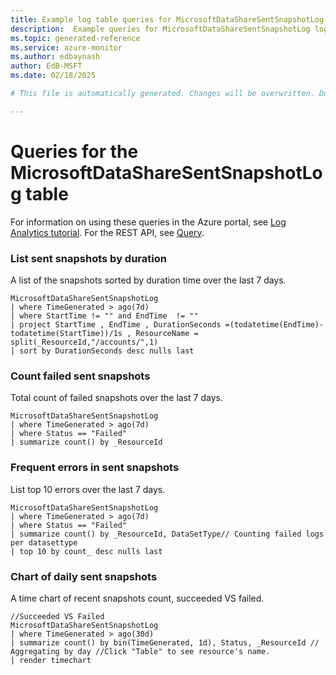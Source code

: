 ```yaml
---
title: Example log table queries for MicrosoftDataShareSentSnapshotLog
description:  Example queries for MicrosoftDataShareSentSnapshotLog log table
ms.topic: generated-reference
ms.service: azure-monitor
ms.author: edbaynash
author: EdB-MSFT
ms.date: 02/18/2025

# This file is automatically generated. Changes will be overwritten. Do not change this file directly. 

---
```


# Queries for the MicrosoftDataShareSentSnapshotLog table

For information on using these queries in the Azure portal, see [Log Analytics tutorial](/azure/azure-monitor/logs/log-analytics-tutorial). For the REST API, see [Query](/rest/api/loganalytics/query).


### List sent snapshots by duration  


A list of the snapshots sorted by duration time over the last 7 days.  

```query
MicrosoftDataShareSentSnapshotLog
| where TimeGenerated > ago(7d) 
| where StartTime != "" and EndTime  != "" 
| project StartTime , EndTime , DurationSeconds =(todatetime(EndTime)-todatetime(StartTime))/1s , ResourceName = split(_ResourceId,"/accounts/",1) 
| sort by DurationSeconds desc nulls last 

```



### Count failed sent snapshots  


Total count of failed snapshots over the last 7 days.  

```query
MicrosoftDataShareSentSnapshotLog
| where TimeGenerated > ago(7d)  
| where Status == "Failed" 
| summarize count() by _ResourceId 
```



### Frequent errors in sent snapshots  


List top 10 errors over the last 7 days.  

```query
MicrosoftDataShareSentSnapshotLog 
| where TimeGenerated > ago(7d)  
| where Status == "Failed" 
| summarize count() by _ResourceId, DataSetType// Counting failed logs per datasettype
| top 10 by count_ desc nulls last
```



### Chart of daily sent snapshots  


A time chart of recent snapshots count, succeeded VS failed.  

```query
//Succeeded VS Failed
MicrosoftDataShareSentSnapshotLog 
| where TimeGenerated > ago(30d)  
| summarize count() by bin(TimeGenerated, 1d), Status, _ResourceId // Aggregating by day //Click "Table" to see resource's name.
| render timechart
```

